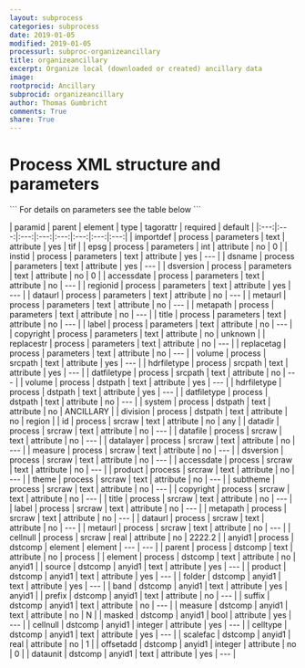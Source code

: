 ```yaml
---
layout: subprocess
categories: subprocess
date: 2019-01-05
modified: 2019-01-05
processurl: subproc-organizeancillary
title: organizeancillary
excerpt: Organize local (downloaded or created) ancillary data
image: 
rootprocid: Ancillary
subprocid: organizeancillary
author: Thomas Gumbricht
comments: True
share: True
---
```


<h1 class='foot-description'>Process XML structure and parameters</h1>
```
For details on parameters see the table below
<?xml version="1.0" ?>
<process>
  <!--Generated from python-->
  <userproj plotid="yourplotid" projectid="yourprojectid" siteid="yoursiteid" system="systemid" tractid="yourtractid" userid="youruserid"/>
  <period endday="DD" endmonth="MM" endyear="YYYY" seasonendday="DD" seasonendmonth="MM" seasonstartday="DD" seasonstartmonth="MM" startday="DD" startmonth="MM" startyear="YYYY" timestep="timestep"/>
  <parameters accessdate="txtstring" copyright="txtstring" dataurl="txtstring" dsname="txtstring" dsversion="txtstring" epsg="xyz" importdef="txtstring" instid="txtstring" label="txtstring" metapath="txtstring" metaurl="txtstring" regionid="txtstring" replacestr="txtstring" replacetag="txtstring" title="txtstring"/>
  <srcpath datfiletype="txtstring" hdrfiletype="txtstring" volume="txtstring"/>
  <dstpath datfiletype="txtstring" division="txtstring" hdrfiletype="txtstring" system="txtstring" volume="txtstring"/>
  <srcraw accessdate="txtstring" cellnull="xyz.abc" copyright="txtstring" datadir="txtstring" datafile="txtstring" datalayer="txtstring" dataurl="txtstring" dsversion="txtstring" id="txtstring" label="txtstring" measure="txtstring" metapath="txtstring" metaurl="txtstring" product="txtstring" subtheme="txtstring" theme="txtstring" title="txtstring"/>
  <dstcomp element="txtstring" parent="txtstring">
    <anyid1 band="txtstring" cellnull="xyz" celltype="txtstring" dataunit="txtstring" folder="txtstring" masked="True/False" measure="txtstring" offsetadd="xyz" prefix="txtstring" product="txtstring" scalefac="xyz.abc" source="txtstring" suffix="txtstring"/>
  </dstcomp>
</process>
```

| paramid | parent | element | type | tagorattr | required | default |
|:---:|:---:|:---:|:---:|:---:|:---:|:---:|:---:|
| importdef | process | parameters | text | attribute | yes | tif |
| epsg | process | parameters | int | attribute | no | 0 |
| instid | process | parameters | text | attribute | yes | --- |
| dsname | process | parameters | text | attribute | yes | --- |
| dsversion | process | parameters | text | attribute | no | 0 |
| accessdate | process | parameters | text | attribute | no | --- |
| regionid | process | parameters | text | attribute | yes | --- |
| dataurl | process | parameters | text | attribute | no | --- |
| metaurl | process | parameters | text | attribute | no | --- |
| metapath | process | parameters | text | attribute | no | --- |
| title | process | parameters | text | attribute | no | --- |
| label | process | parameters | text | attribute | no | --- |
| copyright | process | parameters | text | attribute | no | unknown |
| replacestr | process | parameters | text | attribute | no | --- |
| replacetag | process | parameters | text | attribute | no | --- |
| volume | process | srcpath | text | attribute | yes | --- |
| hdrfiletype | process | srcpath | text | attribute | yes | --- |
| datfiletype | process | srcpath | text | attribute | no | --- |
| volume | process | dstpath | text | attribute | yes | --- |
| hdrfiletype | process | dstpath | text | attribute | yes | --- |
| datfiletype | process | dstpath | text | attribute | no | --- |
| system | process | dstpath | text | attribute | no | ANCILLARY |
| division | process | dstpath | text | attribute | no | region |
| id | process | srcraw | text | attribute | no | any |
| datadir | process | srcraw | text | attribute | no | --- |
| datafile | process | srcraw | text | attribute | no | --- |
| datalayer | process | srcraw | text | attribute | no | --- |
| measure | process | srcraw | text | attribute | no | --- |
| dsversion | process | srcraw | text | attribute | no | --- |
| accessdate | process | srcraw | text | attribute | no | --- |
| product | process | srcraw | text | attribute | no | --- |
| theme | process | srcraw | text | attribute | no | --- |
| subtheme | process | srcraw | text | attribute | no | --- |
| copyright | process | srcraw | text | attribute | no | --- |
| title | process | srcraw | text | attribute | no | --- |
| label | process | srcraw | text | attribute | no | --- |
| metapath | process | srcraw | text | attribute | no | --- |
| dataurl | process | srcraw | text | attribute | no | --- |
| metaurl | process | srcraw | text | attribute | no | --- |
| cellnull | process | srcraw | real | attribute | no | 2222.2 |
| anyid1 | process | dstcomp | element | element | --- | --- |
| parent | process | dstcomp | text | attribute | no | process |
| element | process | dstcomp | text | attribute | no | anyid1 |
| source | dstcomp | anyid1 | text | attribute | yes | --- |
| product | dstcomp | anyid1 | text | attribute | yes | --- |
| folder | dstcomp | anyid1 | text | attribute | yes | --- |
| band | dstcomp | anyid1 | text | attribute | yes | anyid1 |
| prefix | dstcomp | anyid1 | text | attribute | no | --- |
| suffix | dstcomp | anyid1 | text | attribute | no | --- |
| measure | dstcomp | anyid1 | text | attribute | no | N |
| masked | dstcomp | anyid1 | bool | attribute | yes | --- |
| cellnull | dstcomp | anyid1 | integer | attribute | yes | --- |
| celltype | dstcomp | anyid1 | text | attribute | yes | --- |
| scalefac | dstcomp | anyid1 | real | attribute | no | 1 |
| offsetadd | dstcomp | anyid1 | integer | attribute | no | 0 |
| dataunit | dstcomp | anyid1 | text | attribute | yes | --- |
